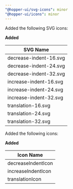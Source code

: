 ```yaml
---
"@hopper-ui/svg-icons": minor
"@hopper-ui/icons": minor
---
```


Added the following SVG icons:

**Added**

| SVG Name                             |
| ------------------------------------ |
| decrease-indent-16.svg               |
| decrease-indent-24.svg               |
| decrease-indent-32.svg               |
| increase-indent-16.svg               |
| increase-indent-24.svg               |
| increase-indent-32.svg               |
| translation-16.svg                   |
| translation-24.svg                   |
| translation-32.svg                   |

Added the following icons:

**Added**

| Icon Name                            |
| ------------------------------------ |
| decreaseIndentIcon                   |
| increaseIndentIcon                   |
| translationIcon                      |
